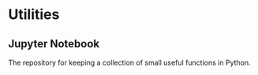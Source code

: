 # Utilities
## Jupyter Notebook
The repository for keeping a collection of small useful functions in Python.
